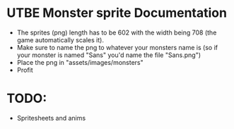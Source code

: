 # UTBE Monster sprite Documentation

* The sprites (png) length has to be 602 with the width being 708 (the game automatically scales it).
* Make sure to name the png to whatever your monsters name is (so if your monster is named "Sans" you'd name the file "Sans.png")
* Place the png in "assets/images/monsters"
* Profit

# TODO:

* Spritesheets and anims